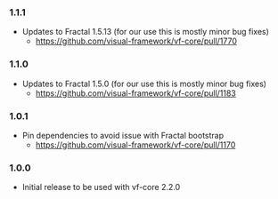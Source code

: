 ### 1.1.1

* Updates to Fractal 1.5.13 (for our use this is mostly minor bug fixes)
  * https://github.com/visual-framework/vf-core/pull/1770

### 1.1.0

* Updates to Fractal 1.5.0 (for our use this is mostly minor bug fixes)
  * https://github.com/visual-framework/vf-core/pull/1183

### 1.0.1

* Pin dependencies to avoid issue with Fractal bootstrap
  * https://github.com/visual-framework/vf-core/pull/1170

### 1.0.0

* Initial release to be used with vf-core 2.2.0
